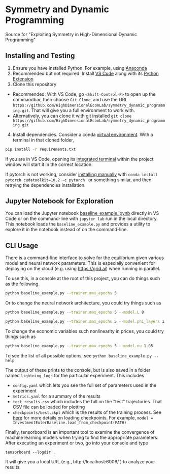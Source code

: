 # Symmetry and Dynamic Programming
Source for "Exploiting Symmetry in High-Dimensional Dynamic Programming"

## Installing and Testing

1. Ensure you have installed Python.  For example, using [Anaconda](https://www.anaconda.com/products/individual)
2. Recommended but not required: Install [VS Code](https://code.visualstudio.com/) along with its [Python Extension](https://code.visualstudio.com/docs/languages/python)
3. Clone this repository
  - Recommended: With VS Code, go `<Shift-Control-P>` to open up the commandbar, then choose `Git Clone`, and use the URL `https://github.com/HighDimensionalEconLab/symmetry_dynamic_programming.git`.  That will give you a full environment to work with.
  - Alternatively, you can clone it with git installed `git clone https://github.com/HighDimensionalEconLab/symmetry_dynamic_programming.git`
4. Install dependencies.  Consider a conda [virtual environment](https://docs.conda.io/projects/conda/en/latest/user-guide/tasks/manage-environments.html).  With a terminal in that cloned folder,
```bash
pip install -r requirements.txt
```
If you are in VS Code, opening its [integrated terminal](https://code.visualstudio.com/docs/editor/integrated-terminal) within the project window will start it in the correct location.

If pytorch is not working, consider [installing manually](https://pytorch.org/get-started/locally/#start-locally) with `conda install pytorch cudatoolkit=10.2 -c pytorch ` or something similar, and then retrying the dependencies installation.

## Jupyter Notebook for Exploration

You can load the Jupyter notebook [baseline_example.ipynb](baseline_example.ipynb) directly in VS Code or on the command-line with `jupyter lab` run in the local directory.  This notebook loads the `baseline_example.py` and provides a utility to explore it in the notebook instead of on the command-line.



## CLI Usage
There is a command-line interface to solve for the equilibrium given various model and neural network parameters.  This is especially convenient for deploying on the cloud (e.g. using https://grid.ai) when running in parallel.

To use this, in a console at the root of this project, you can do things such as the following.
```bash
python baseline_example.py --trainer.max_epochs 5
```
Or to change the neural network architecture, you could try things such as 
```bash
python baseline_example.py --trainer.max_epochs 5 --model.L 8
```
```bash
python baseline_example.py --trainer.max_epochs 5 --model.phi_layers 1
```

To change the economic variables such nonlinearity in prices, you could try things such as

```bash
python baseline_example.py --trainer.max_epochs 5 --model.nu 1.05
```

To see the list of all possible options, see `python baseline_example.py --help`

The output of these prints to the console, but is also saved in a folder named `lightning_logs` for the particular experiment.  This includes
- `config.yaml` which lets you see the full set of parameters used in the experiment
- `metrics.yaml` for a summary of the results
- `test_results.csv` which includes the full on the "test" trajectories.  That CSV file can be loaded for plotting
- `checkpoints/best.ckpt` which is the results of the training process.  See [here](https://pytorch-lightning.readthedocs.io/en/latest/common/weights_loading.html#checkpoint-loading) for more details on loading checkpoints.  For example, `model = InvestmentEulerBaseline.load_from_checkpoint(PATH)`

Finally, tensorboard is an important tool to examine the convergence of machine learning models when trying to find the appropriate parameters.  After executing an experiment or two, go into your console and type
```
tensorboard --logdir .
```
It will give you a local URL (e.g., http://localhost:6006/ ) to analyze your results.
